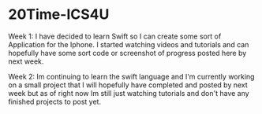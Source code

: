 # 20Time-ICS4U

Week 1:
I have decided to learn Swift so I can create some sort of Application for the Iphone.
I started watching videos and tutorials and can hopefully have some sort code or 
screenshot of progress posted here by next week.

Week 2:
Im continuing to learn the swift language and I'm currently working on a small project 
that I will hopefully have completed and posted by next week but as of right now Im still
just watching tutorials and don't have any finished projects to post yet.
